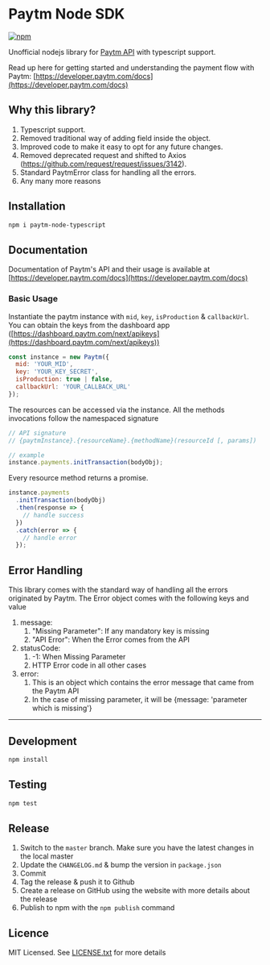 
# Paytm Node SDK

[![npm](https://img.shields.io/npm/v/paytm-node-typescript.svg?maxAge=2592000?style=flat-square)](https://www.npmjs.com/package/paytm-node-typescript)

Unofficial nodejs library for [Paytm API](https://developer.paytm.com/docs) with typescript support.

Read up here for getting started and understanding the payment flow with Paytm: [https://developer.paytm.com/docs](https://developer.paytm.com/docs)

## Why this library?

1.  Typescript support.
2.  Removed traditional way of adding field inside the object.
3.  Improved code to make it easy to opt for any future changes.
4.  Removed deprecated request and shifted to Axios (https://github.com/request/request/issues/3142).
5.  Standard PaytmError class for handling all the errors.
6.  Any many more reasons

## Installation

```bash
npm i paytm-node-typescript
```

## Documentation

Documentation of Paytm's API and their usage is available at [https://developer.paytm.com/docs](https://developer.paytm.com/docs)

### Basic Usage

Instantiate the paytm instance with `mid`, `key`, `isProduction` & `callbackUrl`. You can obtain the keys from the dashboard app ([https://dashboard.paytm.com/next/apikeys](https://dashboard.paytm.com/next/apikeys))

```js
const instance = new Paytm({
  mid: 'YOUR_MID',
  key: 'YOUR_KEY_SECRET',
  isProduction: true | false,
  callbackUrl: 'YOUR_CALLBACK_URL'
});
```

The resources can be accessed via the instance. All the methods invocations follow the namespaced signature

```js
// API signature
// {paytmInstance}.{resourceName}.{methodName}(resourceId [, params])

// example
instance.payments.initTransaction(bodyObj);
```

Every resource method returns a promise.

```js
instance.payments
  .initTransaction(bodyObj)
  .then(response => {
    // handle success
  })
  .catch(error => {
    // handle error
  });
```

## Error Handling

This library comes with the standard way of handling all the errors originated by Paytm.
The Error object comes with the following keys and value

 1. message:
	 1. "Missing Parameter": If any mandatory key is missing
	 2. "API Error": When the Error comes from the API
 2. statusCode:
	 1. -1: When Missing Parameter
	 2. HTTP Error code in all other cases
3. error:
	1. This is an object which contains the error message that came from the Paytm API
	2. In the case of missing parameter, it will be {message: 'parameter which is missing'} 

---

## Development

```bash
npm install
```

## Testing

```bash
npm test
```

## Release

1. Switch to the `master` branch. Make sure you have the latest changes in the local master
2. Update the `CHANGELOG.md` & bump the version in `package.json`
3. Commit
4. Tag the release & push it to Github
5. Create a release on GitHub using the website with more details about the release
6. Publish to npm with the `npm publish` command

## Licence

MIT Licensed. See [LICENSE.txt](LICENSE.txt) for more details

